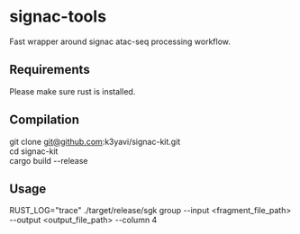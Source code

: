# signac-tools
Fast wrapper around signac atac-seq processing workflow.

## Requirements
Please make sure rust is installed.

## Compilation
git clone git@github.com:k3yavi/signac-kit.git  
cd signac-kit  
cargo build --release

## Usage
RUST_LOG="trace" ./target/release/sgk group --input <fragment_file_path> --output <output_file_path> --column 4

